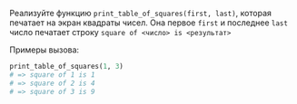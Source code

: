 
Реализуйте функцию `print_table_of_squares(first, last)`, которая печатает на экран квадраты чисел. Она первое `first` и последнее `last` число печатает строку `square of <число> is <результат>`

Примеры вызова:

```python
print_table_of_squares(1, 3)
# => square of 1 is 1
# => square of 2 is 4
# => square of 3 is 9
```
